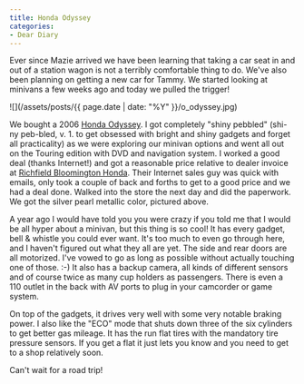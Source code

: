 ```yaml
---
title: Honda Odyssey
categories:
- Dear Diary
---
```


Ever since Mazie arrived we have been learning that taking a car seat in and out of a station wagon is not a terribly comfortable thing to do. We've also been planning on getting a new car for Tammy. We started looking at minivans a few weeks ago and today we pulled the trigger!

![](/assets/posts/{{ page.date | date: "%Y" }}/o_odyssey.jpg)

We bought a 2006 [Honda Odyssey](http://automobiles.honda.com/models/model_overview.asp?ModelName=Odyssey). I got completely "shiny pebbled" (shi-ny peb-bled, v. 1. to get obsessed with bright and shiny gadgets and forget all practicality) as we were exploring our minivan options and went all out on the Touring edition with DVD and navigation system. I worked a good deal (thanks Internet!) and got a reasonable price relative to dealer invoice at [Richfield Bloomington Honda](http://www.rbhonda.com/). Their Internet sales guy was quick with emails, only took a couple of back and forths to get to a good price and we had a deal done. Walked into the store the next day and did the paperwork. We got the silver pearl metallic color, pictured above.

A year ago I would have told you you were crazy if you told me that I would be all hyper about a minivan, but this thing is so cool! It has every gadget, bell & whistle you could ever want. It's too much to even go through here, and I haven't figured out what they all are yet. The side and rear doors are all motorized. I've vowed to go as long as possible without actually touching one of those. :-) It also has a backup camera, all kinds of different sensors and of course twice as many cup holders as passengers. There is even a 110 outlet in the back with AV ports to plug in your camcorder or game system.

On top of the gadgets, it drives very well with some very notable braking power. I also like the "ECO" mode that shuts down three of the six cylinders to get better gas mileage. It has the run flat tires with the mandatory tire pressure sensors. If you get a flat it just lets you know and you need to get to a shop relatively soon.

Can't wait for a road trip!
